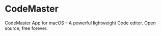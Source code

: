 # CodeMaster
CodeMaster App for macOS – A powerful lightweight Code editor. Open source, free forever.
